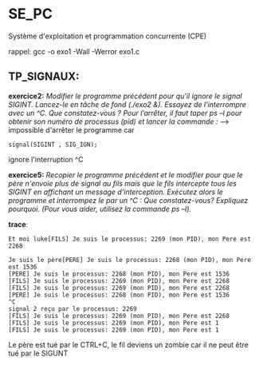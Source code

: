 
# SE_PC

Système d'exploitation et programmation concurrente (CPE)

rappel: gcc -o exo1 -Wall -Werror exo1.c

  

## TP_SIGNAUX:
**exercice2:**  *Modifier le programme précédent pour qu'il ignore le signal SIGINT. Lancez-le en tâche de fond (./exo2 &). Essayez de l'interrompre avec un ^C. Que constatez-vous ? Pour l’arrêter, il faut taper ps –l pour obtenir son numéro de processus (pid) et lancer la commande :*
--> impossible d'arrêter le programme car

    signal(SIGINT , SIG_IGN);

ignore l'interruption ^C

**exercice5:** *Recopier le programme précédent et le modifier pour que le père n'envoie plus de signal au fils mais que le fils intercepte tous les SIGINT en affichant un message d'interception. Exécutez alors le programme et interrompez le par un ^C : Que constatez-vous? Expliquez pourquoi. (Pour vous aider, utilisez la commande ps –l).*

**trace**:

    Et moi luke[FILS] Je suis le processus: 2269 (mon PID), mon Pere est 2268

	Je suis le père[PERE] Je suis le processus: 2268 (mon PID), mon Pere est 1536
	[PERE] Je suis le processus: 2268 (mon PID), mon Pere est 1536
	[FILS] Je suis le processus: 2269 (mon PID), mon Pere est 2268
	[FILS] Je suis le processus: 2269 (mon PID), mon Pere est 2268
	[PERE] Je suis le processus: 2268 (mon PID), mon Pere est 1536
	^C
	signal 2 reçu par le processus: 2269
	[FILS] Je suis le processus: 2269 (mon PID), mon Pere est 2268
	[FILS] Je suis le processus: 2269 (mon PID), mon Pere est 1
	[FILS] Je suis le processus: 2269 (mon PID), mon Pere est 1


Le père est tué par le CTRL+C, le fil deviens un zombie  car il ne peut être tué par le SIGUNT